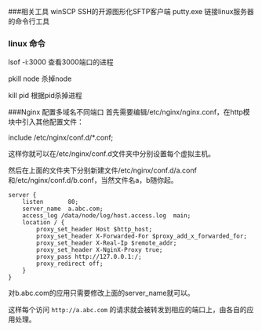 ###相关工具
winSCP  SSH的开源图形化SFTP客户端
putty.exe 链接linux服务器的命令行工具
### linux 命令
lsof -i:3000 查看3000端口的进程

pkill node 杀掉node

kill pid 根据pid杀掉进程




###Nginx 配置多域名不同端口
首先需要编辑/etc/nginx/nginx.conf，在http模块中引入其他配置文件：

include /etc/nginx/conf.d/*.conf;

这样你就可以在/etc/nginx/conf.d文件夹中分别设置每个虚拟主机。

然后在上面的文件夹下分别新建文件/etc/nginx/conf.d/a.conf和/etc/nginx/conf.d/b.conf，当然文件名a，b随你起。
```
server {
    listen       80;
    server_name  a.abc.com;
    access_log /data/node/log/host.access.log  main;
    location / {
        proxy_set_header Host $http_host;
        proxy_set_header X-Forwarded-For $proxy_add_x_forwarded_for;
        proxy_set_header X-Real-Ip $remote_addr;
        proxy_set_header X-NginX-Proxy true;
        proxy_pass http://127.0.0.1:/;
        proxy_redirect off;
    }
}
```
对b.abc.com的应用只需要修改上面的server_name就可以。

这样每个访问 `http://a.abc.com` 的请求就会被转发到相应的端口上，由各自的应用处理。
